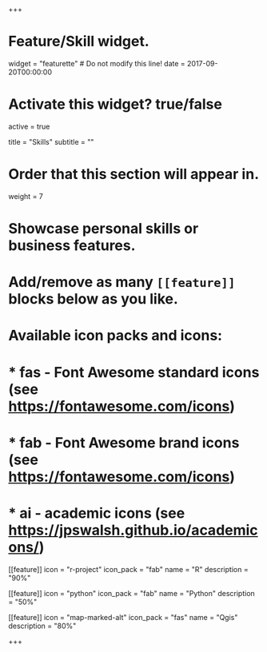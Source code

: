 +++
# Feature/Skill widget.
widget = "featurette"  # Do not modify this line!
date = 2017-09-20T00:00:00

# Activate this widget? true/false
active = true

title = "Skills"
subtitle = ""

# Order that this section will appear in.
weight = 7

# Showcase personal skills or business features.
# 
# Add/remove as many `[[feature]]` blocks below as you like.
# 
# Available icon packs and icons:
# * fas - Font Awesome standard icons (see https://fontawesome.com/icons)
# * fab - Font Awesome brand icons (see https://fontawesome.com/icons)
# * ai - academic icons (see https://jpswalsh.github.io/academicons/)

[[feature]]
  icon = "r-project"
  icon_pack = "fab"
  name = "R"
  description = "90%"
  
[[feature]]
  icon = "python"
  icon_pack = "fab"
  name = "Python"
  description = "50%"  
  
[[feature]]
  icon = "map-marked-alt"
  icon_pack = "fas"
  name = "Qgis"
  description = "80%"

+++

